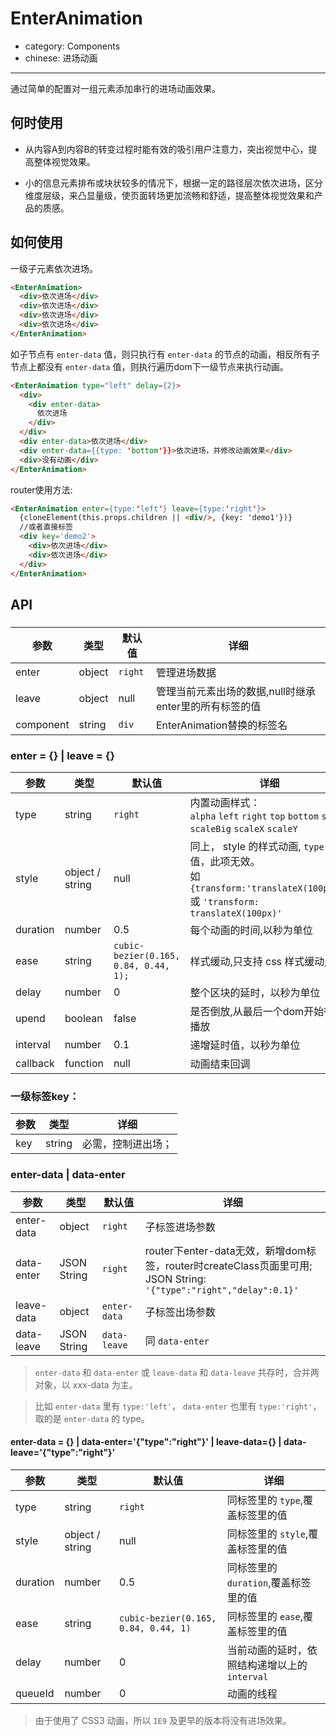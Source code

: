 # EnterAnimation

- category: Components
- chinese: 进场动画


---

通过简单的配置对一组元素添加串行的进场动画效果。

## 何时使用

- 从内容A到内容B的转变过程时能有效的吸引用户注意力，突出视觉中心，提高整体视觉效果。

- 小的信息元素排布或块状较多的情况下，根据一定的路径层次依次进场，区分维度层级，来凸显量级，使页面转场更加流畅和舒适，提高整体视觉效果和产品的质感。


## 如何使用

一级子元素依次进场。

```html
<EnterAnimation>
  <div>依次进场</div>
  <div>依次进场</div>
  <div>依次进场</div>
  <div>依次进场</div>
</EnterAnimation>
```

如子节点有 `enter-data` 值，则只执行有 `enter-data` 的节点的动画，相反所有子节点上都没有 `enter-data` 值，则执行遍历dom下一级节点来执行动画。

```html
<EnterAnimation type="left" delay={2}>
  <div>
    <div enter-data>
      依次进场
    </div>
  </div>
  <div enter-data>依次进场</div>
  <div enter-data={{type: 'bottom'}}>依次进场，并修改动画效果</div>
  <div>没有动画</div>
</EnterAnimation>
```

router使用方法:

```html
<EnterAnimation enter={type:'left'} leave={type:'right'}>
  {cloneElement(this.props.children || <div/>, {key: 'demo1'})}
  //或者直接标签
  <div key='demo2'>
    <div>依次进场</div>
    <div>依次进场</div>
  </div>
</EnterAnimation>
```

## API

### <EnterAnimation />

|参数             |类型    |默认值        |详细                                                 |
|-----------------|-------|-------------|----------------------------------------------------|
|enter|object| `right` |管理进场数据|
|leave|object| null |管理当前元素出场的数据,null时继承enter里的所有标签的值 |
|component|string| `div` |EnterAnimation替换的标签名|

### enter = {} | leave = {}

|参数             |类型    |默认值        |详细                                                 |
|-----------------|-------|-------------|----------------------------------------------------|
|type             |string |`right`  |内置动画样式：<br/> `alpha` `left` `right` `top` `bottom` `scale` `scaleBig` `scaleX` `scaleY`  |
|style           |object / string |null   |同上， style 的样式动画, `type` 有值，此项无效。<br/>如 `{transform:'translateX(100px)'}` 或 `'transform: translateX(100px)'`|
|duration         |number |0.5    |每个动画的时间,以秒为单位|
|ease             |string|`cubic-bezier(0.165, 0.84, 0.44, 1);`|样式缓动,只支持 css 样式缓动;|
|delay            |number |0      |整个区块的延时，以秒为单位|
|upend            |boolean|false  |是否倒放,从最后一个dom开始往上播放|
|interval         |number |0.1    |递增延时值，以秒为单位|
|callback         |function|null  |动画结束回调|

### 一级标签key：

|参数             |类型    |详细                                                 |
|-----------------|-------|----------------------------------------------------|
|key|string|必需，控制进出场；|

### enter-data | data-enter

|参数             |类型    |默认值      |详细                                                 |
|-----------------|-------|-----------|----------------------------------------------------|
|enter-data       |object | `right`     |子标签进场参数|
|data-enter       |JSON String| `right`     |router下enter-data无效，新增dom标签，router时createClass页面里可用;<br/> JSON String: `'{"type":"right","delay":0.1}'`|
|leave-data       |object | `enter-data` |子标签出场参数|
|data-leave       |JSON String| `data-leave`      |同 `data-enter`|

> `enter-data` 和 `data-enter` 或 `leave-data` 和 `data-leave` 共存时，合并两对象，以 xxx-data 为主。

> 比如 `enter-data` 里有 `type:'left'`， `data-enter` 也里有 `type:'right'`，取的是 `enter-data` 的 type。

#### enter-data = {} | data-enter='{"type":"right"}' | leave-data={} | data-leave='{"type":"right"}'

|参数              |类型            |默认值           |详细                                                 |
|-----------------|-----------------|----------------|----------------------------------------------------|
|type             |string          |`right`           |同标签里的 `type`,覆盖标签里的值|
|style            |object / string          |null            |同标签里的 `style`,覆盖标签里的值|
|duration         |number          |0.5             |同标签里的 `duration`,覆盖标签里的值|
|ease             |string          |`cubic-bezier(0.165, 0.84, 0.44, 1)`|同标签里的 `ease`,覆盖标签里的值|
|delay            |number          |0               |当前动画的延时，依照结构递增以上的 `interval`|
|queueId          |number          |0               |动画的线程|

> 由于使用了 CSS3 动画，所以 `IE9` 及更早的版本将没有进场效果。

<style>
.code-box-demo .demo-header {
  width: 100%;
  background: #ebedee;
  height: 30px;
}
.code-box-demo .demo-header ul {
  float: right;
  margin-right: 5px;
}
.code-box-demo .demo-header ul li {
  width: 50px;
  height: 30px;
  float: left;
  background: #e4e4e4;
  margin-left: 5px;
}
.code-box-demo .demo-header ul li:before {
  margin: 10px auto;
  width: 20px;
  height: 10px;
  background: #ebeded;
}
.code-box-demo .demo-header .logo {
  float: left;
  margin: 0px auto 0 10px;
  line-height: 32px;
}
.code-box-demo .demo-header .logo img{
  margin:auto
}
.code-box-demo .demo-header .logo span {
  display: block;
  float: right;
}
.code-box-demo .demo-content {
  width: 80%;
  margin: 10px auto;
}
.code-box-demo .demo-content .demo-title {
  text-align:left;
  background: #a4a4a4;
  width: 40%;
  height: 20px;
  line-height: 20px;
  color: #ebeded;
  text-indent:10px
}
.code-box-demo .demo-content .demo-listBox {
  margin-top: 10px;
}
.code-box-demo .demo-content .demo-listBox .demo-list .title {
  height: 30px;
  background: #cacaca;
  overflow: hidden;
}
.code-box-demo .demo-content .demo-listBox .demo-list .title:before,.code-box-demo .demo-content .demo-listBox .demo-list .title:after{
  width: 30%;
  height: 5px;
  background: #ebeded;
  float:left;
  margin:12px 35px 0;
}
.code-box-demo .demo-content .demo-listBox .demo-list .title:after{
  width:15%;
  float:right;
  margin:12px 10px 0;

}
.code-box-demo .demo-content .demo-listBox .demo-list ul li {
  height: 25px;
  background: #ebeded;
  border-bottom: 1px solid #cacaca;
  overflow: hidden;
  padding: 5px 15px;
}
.code-box-demo .demo-content .demo-listBox .demo-list ul li:before {
  width: 10px;
  height: 5px;
  background: #cacaca;
  float: left;
  margin-top:4px
}
.code-box-demo .demo-content .demo-listBox .demo-list ul li:after {
  width: 50%;
  height: 5px;
  background: #cacaca;
  float: left;
  margin-left: 10px;
  margin-top: 4px;
}
.code-box-demo .demo-content .demo-kp {
  margin: 10px auto;
}
.code-box-demo .demo-content .demo-kp ul li {
  display: inline-block;
  width: 32%;
  height: 40px;
  background: #cacaca;
  color: #ebeded;
  text-align: left;
  padding: 10px;
  margin-right: calc(2%);
}
.code-box-demo .demo-content .demo-kp ul li:last-child {
  margin-right: 0%;
}
.code-box-demo .demo-content .demo-kp ul li:after {
  width: 60%;
  height: 5px;
  background: #ebeded;
  float: left;
  margin-top: 7px;
}
.code-box-demo .demo-content .demo-kp ul li:before {
  background: #ebeded;
  float: left;
  width: 15px;
  height: 15px;
  margin:2px 10% 0 0;

}
.code-box-demo .demo-footer {
  margin-top: 10px;
  background: #cacaca;
  height: 40px;
  float: left;
  width: 100%;
  display: table;
}
.code-box-demo .demo-footer:before {
  width: 60%;
  height: 5px;
  background: #ededed;
  margin: 10px auto 0;
}
.code-box-demo .demo-footer:after {
  width: 30%;
  height: 5px;
  background: #ededed;
  margin: 5px auto;
}
.code-box-demo .demo-header ul li:before,
.code-box-demo .demo-content .demo-kp ul li:before,
.code-box-demo .demo-content .demo-kp ul li:after,
.code-box-demo .demo-content .demo-listBox .demo-list .title:before,
.code-box-demo .demo-content .demo-listBox .demo-list .title:after,
.code-box-demo .demo-content .demo-listBox .demo-list ul li:before,
.code-box-demo .demo-content .demo-listBox .demo-list ul li:after,
.code-box-demo .demo-footer:before,
.code-box-demo .demo-footer:after {
  display: block;
  content: "";
}
</style>
